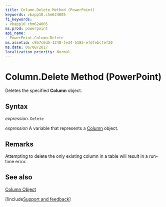 ```yaml
---
title: Column.Delete Method (PowerPoint)
keywords: vbapp10.chm624005
f1_keywords:
- vbapp10.chm624005
ms.prod: powerpoint
api_name:
- PowerPoint.Column.Delete
ms.assetid: c9b7c6d5-1248-fe34-5185-efdfebcfef20
ms.date: 06/08/2017
localization_priority: Normal
---
```



# Column.Delete Method (PowerPoint)

Deletes the specified  **Column** object.


## Syntax

 _expression_. `Delete`

_expression_ A variable that represents a [Column](./PowerPoint.Column.md) object.


## Remarks

Attempting to delete the only existing column in a table will result in a run-time error.


## See also


[Column Object](PowerPoint.Column.md)

[!include[Support and feedback](~/includes/feedback-boilerplate.md)]